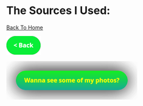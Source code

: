 # The Sources I Used:
[Back To Home](althome)

[![back button](back.png)](AfterResearch)

[![Wanna See My Photos Poohead? The Answer Is Yes, Redirecting You To "Photography Page"](button2.png)](photography)
